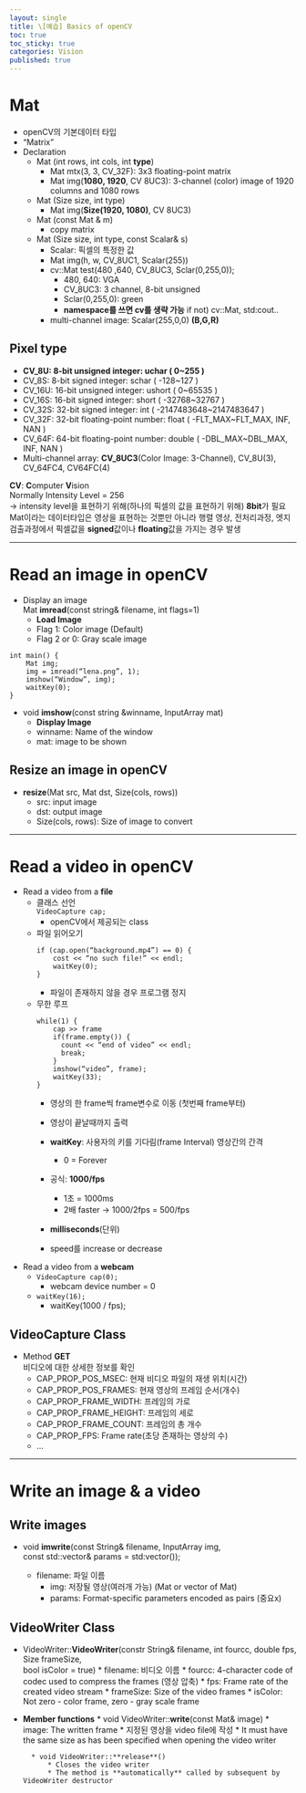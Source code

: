```yaml
---
layout: single
title: \[예습] Basics of openCV
toc: true
toc_sticky: true
categories: Vision
published: true
---
```


# Mat 
* openCV의 기본데이터 타입 
* “Matrix”
* Declaration
    * Mat (int rows, int cols, int **type**)
        * Mat mtx(3, 3, CV_32F): 3x3 floating-point matrix
        * Mat img(**1080, 1920**, CV 8UC3): 3-channel (color) image of 1920 columns and 1080 rows
    * Mat (Size size, int type)
        * Mat img(**Size(1920, 1080)**, CV 8UC3)
    * Mat (const Mat & m) 
    	* copy matrix
    * Mat (Size size, int type, const Scalar& s)
    	* Scalar: 픽셀의 특정한 값
        * Mat img(h, w, CV_8UC1, Scalar(255))  
        * cv::Mat test(480 ,640, CV_8UC3, Sclar(0,255,0));
        	* 480, 640: VGA
        	* CV_8UC3: 3 channel, 8-bit unsigned 	
        	* Sclar(0,255,0): green
        	* **namespace를 쓰면 cv를 생략 가능** if not) cv::Mat, std:cout..
        * multi-channel image: Scalar(255,0,0) **(B,G,R)**

## Pixel **type**
* **CV_8U: 8-bit unsigned integer: uchar ( 0~255 )**
* CV_8S: 8-bit signed integer: schar ( -128~127 )
* CV_16U: 16-bit unsigned integer: ushort ( 0~65535 )
* CV_16S: 16-bit signed integer: short ( -32768~32767 )
* CV_32S: 32-bit signed integer: int ( -2147483648~2147483647 )
* CV_32F: 32-bit floating-point number: float ( -FLT_MAX~FLT_MAX, INF, NAN )
* CV_64F: 64-bit floating-point number: double ( -DBL_MAX~DBL_MAX, INF, NAN )
* Multi-channel array: **CV_8UC3**(Color Image: 3-Channel), CV_8U(3), CV_64FC4, CV64FC(4)

**CV**: **C**omputer **V**ision<br/>
Normally Intensity Level = 256<br/>
-> intensity level을 표현하기 위해(하나의 픽셀의 값을 표현하기 위해) **8bit**가 필요<br/>
Mat이라는 데이터타입은 영상을 표현하는 것뿐만 아니라 행렬 영상, 전처리과정, 엣지검출과정에서 픽셀값을 **signed**값이나 **floating**값을 가지는 경우 발생

------------

# Read an image in openCV
* Display an image<br/>
  Mat **imread**(const string& filename, int flags=1)
    * **Load Image**
    * Flag 1: Color image (Default)
    * Flag 2 or 0: Gray scale image
    
```
int main() {
	Mat img;
	img = imread(“lena.png”, 1);
	imshow(“Window”, img);
	waitKey(0);
}
```

* void **imshow**(const string &winname, InputArray mat)
    * **Display Image**
    * winname: Name of the window
    * mat: image to be shown
    
## Resize an image in openCV
* **resize**(Mat src, Mat dst, Size(cols, rows))
    * src: input image
    * dst: output image
    * Size(cols, rows): Size of image to convert


------------

# Read a video in openCV

* Read a video from a **file**
    * 클래스 선언<br/>
      ```VideoCapture cap;```
        * openCV에서 제공되는 class
    * 파일 읽어오기<br/>
      ```
      if (cap.open(“background.mp4”) == 0) {
          cost << “no such file!” << endl;
          waitKey(0);
      }
      ```
      * 파일이 존재하지 않을 경우 프로그램 정지
    * 무한 루프<br/>
      ```
      while(1) {
          cap >> frame
          if(frame.empty()) {
            count << “end of video” << endl;
            break;
          }
          imshow(“video”, frame);
          waitKey(33);
      }
      ```
      * 영상의 한 frame씩 frame변수로 이동 (첫번째 frame부터)
      * 영상이 끝날때까지 출력
      * **waitKey**: 사용자의 키를 기다림(frame Interval) 영상간의 간격
          * 0 = Forever
	  * 공식: **1000/fps**
	  	* 1초 = 1000ms
		* 2배 faster -> 1000/2fps = 500/fps
	  	
	  * **milliseconds**(단위)
	  * speed를 increase or decrease
* Read a video from a **webcam**
    * ```VideoCapture cap(0);```
        * webcam device number = 0
    * ```waitKey(16);```
        * waitKey(1000 / fps);


## VideoCapture Class
* Method **GET**<br>
  비디오에 대한 상세한 정보를 확인
    * CAP_PROP_POS_MSEC: 현재 비디오 파일의 재생 위치(시간)
    * CAP_PROP_POS_FRAMES: 현재 영상의 프레임 순서(개수)
    * CAP_PROP_FRAME_WIDTH: 프레임의 가로
    * CAP_PROP_FRAME_HEIGHT: 프레임의 세로
    * CAP_PROP_FRAME_COUNT: 프레임의 총 개수
    * CAP_PROP_FPS: Frame rate(초당 존재하는 영상의 수)
    * …

-------------

# Write an image & a video

## Write images

* void **imwrite**(const String& filename, InputArray img,<br/>const std::vector<int>& params = std:vector<int>());
	* filename: 파일 이름
        * img: 저장될 영상(여러개 가능) (Mat or vector of Mat) 
        * params: Format-specific parameters encoded as pairs (중요x)


## VideoWriter Class

* VideoWriter::**VideoWriter**(constr String& filename, int fourcc, double fps, Size frameSize,<br/>bool isColor = true)
        * filename: 비디오 이름
        * fourcc: 4-character code of codec used to compress the frames (영상 압축)
        * fps: Frame rate of the created video stream
        * frameSize: Size of the video frames
        * isColor: Not zero - color frame, zero - gray scale frame


* **Member functions**
    	* void VideoWriter::**write**(const Mat& image)
        	* image: The written frame
		* 지정된 영상을 video file에 작성
        	* It must have the same size as has been specified when opening the video writer

    	* void VideoWriter::**release**()
        	* Closes the video writer
        	* The method is **automatically** called by subsequent by VideoWriter destructor

